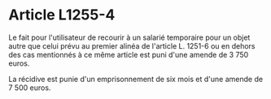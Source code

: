 # Article L1255-4

Le fait pour l'utilisateur de recourir à un salarié temporaire pour un objet autre que celui prévu au premier alinéa de l'article L. 1251-6 ou en dehors des cas mentionnés à ce même article est puni d'une amende de 3 750 euros.

La récidive est punie d'un emprisonnement de six mois et d'une amende de 7 500 euros.